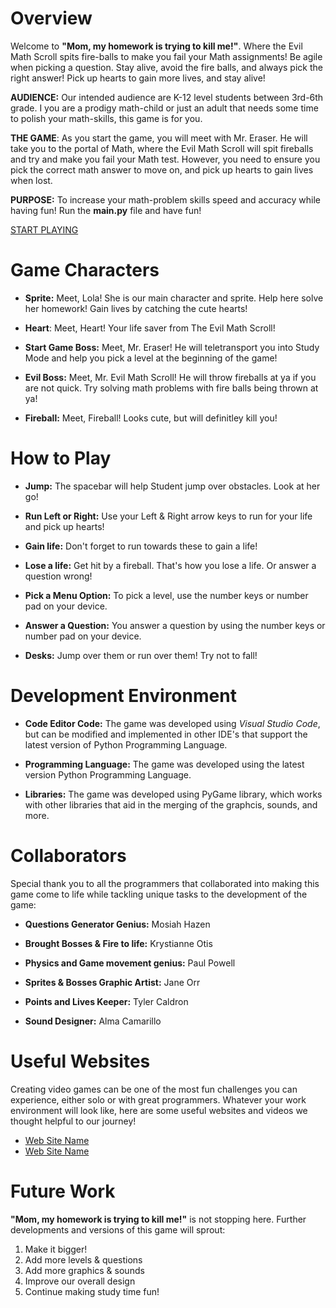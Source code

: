 # Overview

Welcome to **"Mom, my homework is trying to kill me!"**. Where the Evil Math Scroll spits fire-balls to make you fail your Math assignments! Be agile when picking a question. Stay alive, avoid the fire balls, and always pick the right answer! Pick up hearts to gain more lives, and stay alive!

**AUDIENCE:** Our intended audience are K-12 level students between 3rd-6th grade. I you are a prodigy math-child or just an adult that needs some time to polish your math-skills, this game is for you.

**THE GAME**: As you start the game, you will meet with Mr. Eraser. He will take you to the portal of Math, where the Evil Math Scroll will spit fireballs and try and make you fail your Math test. However, you need to ensure you pick the correct math answer to move on, and pick up hearts to gain lives when lost.

**PURPOSE:** To increase your math-problem skills speed and accuracy while having fun! Run the **main.py** file and have fun!

[START PLAYING](/main.py)

# Game Characters

- **Sprite:** Meet, Lola! She is our main character and sprite. Help here solve her homework! Gain lives by catching the cute hearts!
<!-- INSERT IMAGE HERE -->
- **Heart**: Meet,  Heart! Your life saver from The Evil Math Scroll!
<!-- INSERT IMAGE HERE -->

- **Start Game Boss:** Meet, Mr. Eraser! He will teletransport you into Study Mode and help you pick a level at the beginning of the game!
<!-- INSERT IMAGE HERE -->

- **Evil Boss:** Meet, Mr. Evil Math Scroll! He will throw fireballs at ya if you are not quick. Try solving math problems with fire balls being thrown at ya!
<!-- INSERT IMAGE HERE -->

- **Fireball:** Meet, Fireball! Looks cute, but will definitley kill you!
<!-- INSERT IMAGE HERE -->


# How to Play

- **Jump:** The spacebar will help Student jump over obstacles. Look at her go!
<!-- INSERT IMAGE HERE -->


- **Run Left or Right:** Use your Left & Right arrow keys to run for your life and pick up hearts!
<!-- INSERT IMAGE HERE -->


- **Gain life:** Don't forget to run towards these to gain a life!
<!-- INSERT IMAGE HERE -->


- **Lose a life:** Get hit by a fireball. That's how you lose a life. Or answer a question wrong!
<!-- INSERT IMAGE HERE -->


- **Pick a Menu Option:** To pick a level, use the number keys or number pad on your device.
<!-- INSERT IMAGE HERE -->


- **Answer a Question:** You answer a question by using the number keys or number pad on your device.
<!-- INSERT IMAGE HERE -->


- **Desks:** Jump over them or run over them! Try not to fall!
<!-- INSERT IMAGE HERE -->


# Development Environment

- **Code Editor Code:** The game was developed using *Visual Studio Code*, but can be modified and implemented in other IDE's that support the latest version of Python Programming Language.
<!-- INSERT IMAGE HERE -->

- **Programming Language:** The game was developed using the latest version Python Programming Language.
<!-- INSERT IMAGE HERE -->


- **Libraries:** The game was developed using PyGame library, which works with other libraries that aid in the merging of the graphcis, sounds, and more.
<!-- INSERT IMAGE HERE -->


# Collaborators

Special thank you to all the programmers that collaborated into making this game come to life while tackling unique tasks to the development of the game:

- **Questions Generator Genius:** Mosiah Hazen
<!-- INSERT IMAGE HERE -->

- **Brought Bosses & Fire to life:** Krystianne Otis
<!-- INSERT IMAGE HERE -->

- **Physics and Game movement genius:** Paul Powell
<!-- INSERT IMAGE HERE -->

- **Sprites & Bosses Graphic Artist:** Jane Orr
<!-- INSERT IMAGE HERE -->

- **Points and Lives Keeper:** Tyler Caldron
<!-- INSERT IMAGE HERE -->

- **Sound Designer:** Alma Camarillo
<!-- INSERT IMAGE HERE -->


# Useful Websites

Creating video games can be one of the most fun challenges you can experience, either solo or with great programmers. Whatever your work environment will look like, here are some useful websites and videos we thought helpful to our journey!

- [Web Site Name](http://url.link.goes.here)
- [Web Site Name](http://url.link.goes.here)

# Future Work

**"Mom, my homework is trying to kill me!"** is not stopping here. Further developments and versions of this game will sprout:

1. Make it bigger!
2. Add more levels & questions
4. Add more graphics & sounds
6. Improve our overall design
7. Continue making study time fun!
